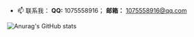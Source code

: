 <!--
**hchhtc123/hchhtc123** is a ✨ _special_ ✨ repository because its `README.md` (this file) appears on your GitHub profile.

Here are some ideas to get you started:

- 🔭 I’m currently working on ...
- 🌱 I’m currently learning ...
- 👯 I’m looking to collaborate on ...
- 🤔 I’m looking for help with ...
- 💬 Ask me about ...
- 📫 How to reach me: ...
- 😄 Pronouns: ...
- ⚡ Fun fact: ...
-->

- 📫 联系我：  **QQ:**  1075558916； **邮箱：** 1075558916@qq.com

![Anurag's GitHub stats](https://github-readme-stats.vercel.app/api?username=hchhtc123&show_icons=true&count_private=true&theme=tokyonight)
